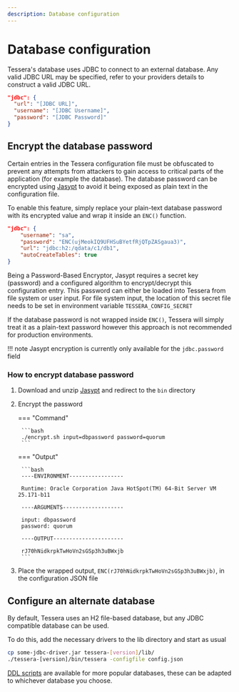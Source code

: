 ```yaml
---
description: Database configuration
---
```


# Database configuration

Tessera's database uses JDBC to connect to an external database.
Any valid JDBC URL may be specified, refer to your providers details to construct a valid JDBC URL.

```json
"jdbc": {
  "url": "[JDBC URL]",
  "username": "[JDBC Username]",
  "password": "[JDBC Password]"
}
```

## Encrypt the database password

Certain entries in the Tessera configuration file must be obfuscated to prevent any attempts from
attackers to gain access to critical parts of the application (for example the database).
The database password can be encrypted using [Jasypt](http://www.jasypt.org) to avoid it being
exposed as plain text in the configuration file.

To enable this feature, simply replace your plain-text database password with its encrypted value
and wrap it inside an `ENC()` function.

```json
"jdbc": {
    "username": "sa",
    "password": "ENC(ujMeokIQ9UFHSuBYetfRjQTpZASgaua3)",
    "url": "jdbc:h2:/qdata/c1/db1",
    "autoCreateTables": true
}
```

Being a Password-Based Encryptor, Jasypt requires a secret key (password) and a configured algorithm
to encrypt/decrypt this configuration entry. This password can either be loaded into Tessera from file system
or user input. For file system input, the location of this secret file needs to be set in environment
variable `TESSERA_CONFIG_SECRET`

If the database password is not wrapped inside `ENC()`, Tessera will simply treat it as a plain-text
password however this approach is not recommended for production environments.

!!! note
    Jasypt encryption is currently only available for the `jdbc.password` field

### How to encrypt database password

1. Download and unzip [Jasypt](https://github.com/jasypt/jasypt) and redirect to the `bin` directory
1. Encrypt the password

    === "Command"

        ```bash
        ./encrypt.sh input=dbpassword password=quorum
        ```

    === "Output"

        ```bash
        ----ENVIRONMENT-----------------

        Runtime: Oracle Corporation Java HotSpot(TM) 64-Bit Server VM 25.171-b11

        ----ARGUMENTS-------------------

        input: dbpassword
        password: quorum

        ----OUTPUT----------------------

        rJ70hNidkrpkTwHoVn2sGSp3h3uBWxjb
        ```

1. Place the wrapped output, `ENC(rJ70hNidkrpkTwHoVn2sGSp3h3uBWxjb)`, in the configuration JSON file

## Configure an alternate database

By default, Tessera uses an H2 file-based database, but any JDBC compatible database can be used.

To do this, add the necessary drivers to the lib directory and start as usual

```bash
cp some-jdbc-driver.jar tessera-[version]/lib/
./tessera-[version]/bin/tessera -configfile config.json
```

[DDL scripts] are available for more popular databases, these can be adapted to whichever database
you choose.

<!-- links -->
[DDL scripts]: https://github.com/ConsenSys/tessera/tree/master/ddls/create-table
